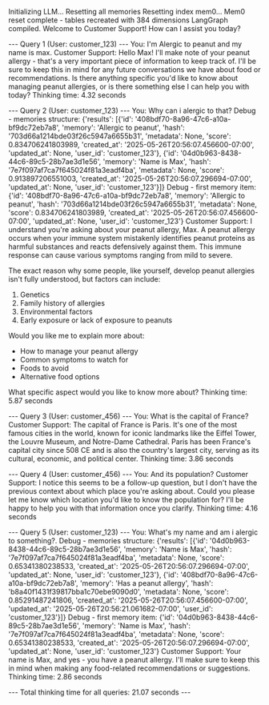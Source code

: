 Initializing LLM...
Resetting all memories
Resetting index mem0...
Mem0 reset complete - tables recreated with 384 dimensions
LangGraph compiled.
Welcome to Customer Support! How can I assist you today?

--- Query 1 (User: customer_123) ---
You: I'm Alergic to peanut and my name is max.
Customer Support: Hello Max! I'll make note of your peanut allergy - that's a very important piece of information to keep track of. I'll be sure to keep this in mind for any future conversations we have about food or recommendations. Is there anything specific you'd like to know about managing peanut allergies, or is there something else I can help you with today?
Thinking time: 4.32 seconds

--- Query 2 (User: customer_123) ---
You: Why can i alergic to that?
Debug - memories structure: {'results': [{'id': '408bdf70-8a96-47c6-a10a-bf9dc72eb7a8', 'memory': 'Allergic to peanut', 'hash': '703d66a1214bde03f26c5947a6655b31', 'metadata': None, 'score': 0.834706241803989, 'created_at': '2025-05-26T20:56:07.456600-07:00', 'updated_at': None, 'user_id': 'customer_123'}, {'id': '04d0b963-8438-44c6-89c5-28b7ae3d1e56', 'memory': 'Name is Max', 'hash': '7e7f097af7ca7f645024f81a3eadf4ba', 'metadata': None, 'score': 0.913897206551003, 'created_at': '2025-05-26T20:56:07.296694-07:00', 'updated_at': None, 'user_id': 'customer_123'}]}
Debug - first memory item: {'id': '408bdf70-8a96-47c6-a10a-bf9dc72eb7a8', 'memory': 'Allergic to peanut', 'hash': '703d66a1214bde03f26c5947a6655b31', 'metadata': None, 'score': 0.834706241803989, 'created_at': '2025-05-26T20:56:07.456600-07:00', 'updated_at': None, 'user_id': 'customer_123'}
Customer Support: I understand you're asking about your peanut allergy, Max. A peanut allergy occurs when your immune system mistakenly identifies peanut proteins as harmful substances and reacts defensively against them. This immune response can cause various symptoms ranging from mild to severe.

The exact reason why some people, like yourself, develop peanut allergies isn't fully understood, but factors can include:    

1. Genetics
2. Family history of allergies
3. Environmental factors
4. Early exposure or lack of exposure to peanuts

Would you like me to explain more about:
- How to manage your peanut allergy
- Common symptoms to watch for
- Foods to avoid
- Alternative food options

What specific aspect would you like to know more about?
Thinking time: 5.87 seconds

--- Query 3 (User: customer_456) ---
You: What is the capital of France?
Customer Support: The capital of France is Paris. It's one of the most famous cities in the world, known for iconic landmarks like the Eiffel Tower, the Louvre Museum, and Notre-Dame Cathedral. Paris has been France's capital city since 508 CE and is also the country's largest city, serving as its cultural, economic, and political center.
Thinking time: 3.86 seconds

--- Query 4 (User: customer_456) ---
You: And its population?
Customer Support: I notice this seems to be a follow-up question, but I don't have the previous context about which place you're asking about. Could you please let me know which location you'd like to know the population for? I'll be happy to help you with that information once you clarify.
Thinking time: 4.16 seconds

--- Query 5 (User: customer_123) ---
You: What's my name and am i alergic to something?.
Debug - memories structure: {'results': [{'id': '04d0b963-8438-44c6-89c5-28b7ae3d1e56', 'memory': 'Name is Max', 'hash': '7e7f097af7ca7f645024f81a3eadf4ba', 'metadata': None, 'score': 0.65341380238533, 'created_at': '2025-05-26T20:56:07.296694-07:00', 'updated_at': None, 'user_id': 'customer_123'}, {'id': '408bdf70-8a96-47c6-a10a-bf9dc72eb7a8', 'memory': 'Has a peanut allergy', 'hash': 'b8a40f1431f39817bba1c70ebe9090d0', 'metadata': None, 'score': 0.85291487241806, 'created_at': '2025-05-26T20:56:07.456600-07:00', 'updated_at': '2025-05-26T20:56:21.061682-07:00', 'user_id': 'customer_123'}]}
Debug - first memory item: {'id': '04d0b963-8438-44c6-89c5-28b7ae3d1e56', 'memory': 'Name is Max', 'hash': '7e7f097af7ca7f645024f81a3eadf4ba', 'metadata': None, 'score': 0.65341380238533, 'created_at': '2025-05-26T20:56:07.296694-07:00', 'updated_at': None, 'user_id': 'customer_123'}
Customer Support: Your name is Max, and yes - you have a peanut allergy. I'll make sure to keep this in mind when making any food-related recommendations or suggestions.
Thinking time: 2.86 seconds

--- Total thinking time for all queries: 21.07 seconds ---